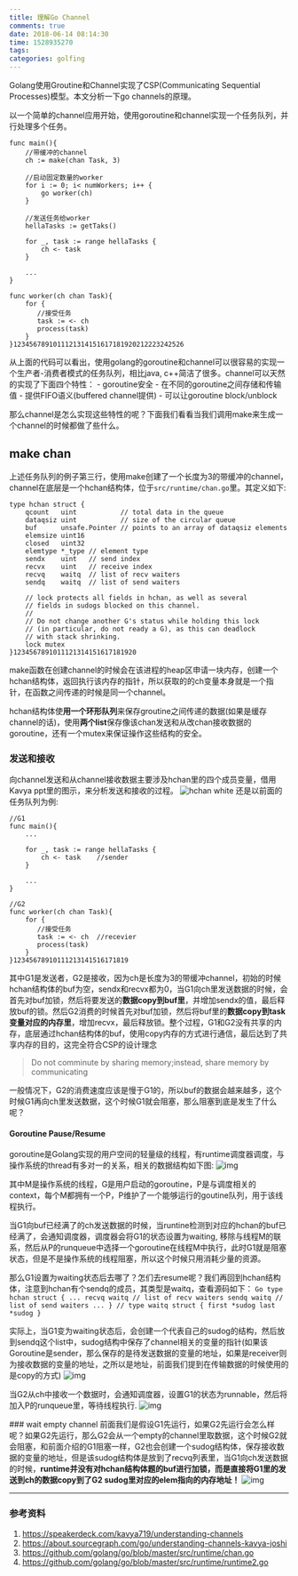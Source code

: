 ```yaml
---
title: 理解Go Channel
comments: true
date: 2018-06-14 08:14:30
time: 1528935270
tags:
categories: golfing
---
```




Golang使用Groutine和Channel实现了CSP(Communicating Sequential Processes)模型。本文分析一下go channels的原理。

以一个简单的channel应用开始，使用goroutine和channel实现一个任务队列，并行处理多个任务。

```
func main(){
    //带缓冲的channel
    ch := make(chan Task, 3)

    //启动固定数量的worker
    for i := 0; i< numWorkers; i++ {
        go worker(ch)
    }

    //发送任务给worker
    hellaTasks := getTaks()

    for _, task := range hellaTasks {
        ch <- task
    }

    ...
}

func worker(ch chan Task){
    for {
       //接受任务
       task := <- ch
       process(task)
    }
}1234567891011121314151617181920212223242526
```

从上面的代码可以看出，使用golang的goroutine和channel可以很容易的实现一个生产者-消费者模式的任务队列，相比java, c++简洁了很多。channel可以天然的实现了下面四个特性： 
\- goroutine安全 
\- 在不同的goroutine之间存储和传输值 
\- 提供FIFO语义(buffered channel提供) 
\- 可以让goroutine block/unblock

那么channel是怎么实现这些特性的呢？下面我们看看当我们调用make来生成一个channel的时候都做了些什么。

## make chan

上述任务队列的例子第三行，使用make创建了一个长度为3的带缓冲的channel，channel在底层是一个hchan结构体，位于`src/runtime/chan.go`里。其定义如下:

```
type hchan struct {
    qcount   uint           // total data in the queue
    dataqsiz uint           // size of the circular queue
    buf      unsafe.Pointer // points to an array of dataqsiz elements
    elemsize uint16
    closed   uint32
    elemtype *_type // element type
    sendx    uint   // send index
    recvx    uint   // receive index
    recvq    waitq  // list of recv waiters
    sendq    waitq  // list of send waiters

    // lock protects all fields in hchan, as well as several
    // fields in sudogs blocked on this channel.
    //
    // Do not change another G's status while holding this lock
    // (in particular, do not ready a G), as this can deadlock
    // with stack shrinking.
    lock mutex
}1234567891011121314151617181920
```

make函数在创建channel的时候会在该进程的heap区申请一块内存，创建一个hchan结构体，返回执行该内存的指针，所以获取的的ch变量本身就是一个指针，在函数之间传递的时候是同一个channel。

hchan结构体使**用一个环形队列**来保存groutine之间传递的数据(如果是缓存channel的话)，使用**两个list**保存像该chan发送和从改chan接收数据的goroutine，还有一个mutex来保证操作这些结构的安全。

### 发送和接收

向channel发送和从channel接收数据主要涉及hchan里的四个成员变量，借用Kavya ppt里的图示，来分析发送和接收的过程。 
![hchan white ](http://7sbpmg.com1.z0.glb.clouddn.com/blog/images/hchan_white_gif.gif?imageView/0/w/600/) 
还是以前面的任务队列为例:

```
//G1
func main(){
    ...

    for _, task := range hellaTasks {
        ch <- task    //sender
    }

    ...
}

//G2
func worker(ch chan Task){
    for {
       //接受任务
       task := <- ch  //recevier
       process(task)
    }
}12345678910111213141516171819
```

其中G1是发送者，G2是接收，因为ch是长度为3的带缓冲channel，初始的时候hchan结构体的buf为空，sendx和recvx都为0，当G1向ch里发送数据的时候，会首先对buf加锁，然后将要发送的**数据copy到buf里**，并增加sendx的值，最后释放buf的锁。然后G2消费的时候首先对buf加锁，然后将buf里的**数据copy到task变量对应的内存里**，增加recvx，最后释放锁。整个过程，G1和G2没有共享的内存，底层通过hchan结构体的buf，使用copy内存的方式进行通信，最后达到了共享内存的目的，这完全符合CSP的设计理念

> Do not comminute by sharing memory;instead, share memory by communicating

一般情况下，G2的消费速度应该是慢于G1的，所以buf的数据会越来越多，这个时候G1再向ch里发送数据，这个时候G1就会阻塞，那么阻塞到底是发生了什么呢？

#### Goroutine Pause/Resume

goroutine是Golang实现的用户空间的轻量级的线程，有runtime调度器调度，与操作系统的thread有多对一的关系，相关的数据结构如下图: 
![img](http://7sbpmg.com1.z0.glb.clouddn.com/blog/images/schedule.png?imageView/0/w/600/)

其中M是操作系统的线程，G是用户启动的goroutine，P是与调度相关的context，每个M都拥有一个P，P维护了一个能够运行的goutine队列，用于该线程执行。

当G1向buf已经满了的ch发送数据的时候，当runtine检测到对应的hchan的buf已经满了，会通知调度器，调度器会将G1的状态设置为waiting, 移除与线程M的联系，然后从P的runqueue中选择一个goroutine在线程M中执行，此时G1就是阻塞状态，但是不是操作系统的线程阻塞，所以这个时候只用消耗少量的资源。

那么G1设置为waiting状态后去哪了？怎们去resume呢？我们再回到hchan结构体，注意到hchan有个sendq的成员，其类型是waitq，查看源码如下： 
`Go type hchan struct { ... recvq waitq // list of recv waiters sendq waitq // list of send waiters ... } // type waitq struct { first *sudog last *sudog } `

实际上，当G1变为waiting状态后，会创建一个代表自己的sudog的结构，然后放到sendq这个list中，sudog结构中保存了channel相关的变量的指针(如果该Goroutine是sender，那么保存的是待发送数据的变量的地址，如果是receiver则为接收数据的变量的地址，之所以是地址，前面我们提到在传输数据的时候使用的是copy的方式) 
![img](http://7sbpmg.com1.z0.glb.clouddn.com/blog/images/sendq.png?imageView/0/w/600/)

当G2从ch中接收一个数据时，会通知调度器，设置G1的状态为runnable，然后将加入P的runqueue里，等待线程执行. 
![img](http://7sbpmg.com1.z0.glb.clouddn.com/blog/images/G12Runnable.png?imageView/0/w/600/)

\### wait empty channel 
前面我们是假设G1先运行，如果G2先运行会怎么样呢？如果G2先运行，那么G2会从一个empty的channel里取数据，这个时候G2就会阻塞，和前面介绍的G1阻塞一样，G2也会创建一个sudog结构体，保存接收数据的变量的地址，但是该sudog结构体是放到了recvq列表里，当G1向ch发送数据的时候，**runtime并没有对hchan结构体题的buf进行加锁，而是直接将G1里的发送到ch的数据copy到了G2 sudog里对应的elem指向的内存地址！** 
![img](http://7sbpmg.com1.z0.glb.clouddn.com/blog/images/G2%20wait.png?imageView/0/w/600/)

------

### 参考资料

1. <https://speakerdeck.com/kavya719/understanding-channels>
2. <https://about.sourcegraph.com/go/understanding-channels-kavya-joshi>
3. <https://github.com/golang/go/blob/master/src/runtime/chan.go>
4. <https://github.com/golang/go/blob/master/src/runtime/runtime2.go>